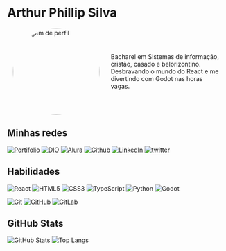 # Arthur Phillip Silva

<div style="display:flex;align-items:center;justify-content:space-around">
<img style="border-radius:50%" src="https://github.com/artphil.png" alt="Imagem de perfil" width="200px">
<p style="width:50%;">
Bacharel em Sistemas de informação, cristão, casado e belorizontino. </br>
Desbravando o mundo do React e me divertindo com Godot nas horas vagas.
</p>
</div>

## Minhas redes

[![Portifolio](https://img.shields.io/badge/Projetos-00C389?style=for-the-badge&logo=htmx&logoColor=FFF)](https://artphil.github.io/)
[![DIO](https://img.shields.io/badge/DIO-00C389?style=for-the-badge&logo=htmx&logoColor=FFF)](https://www.dio.me/users/artphil_dev)
[![Alura](https://img.shields.io/badge/alura-00C389?style=for-the-badge&logo=htmx&logoColor=FFF)](https://cursos.alura.com.br/user/artphil)
[![Github](https://img.shields.io/badge/GitHub-00C389?style=for-the-badge&logo=github&logoColor=FFF)](https://github.com/artphil/)
[![LinkedIn](https://img.shields.io/badge/LinkedIn-00C389?style=for-the-badge&logo=linkedin&logoColor=FFF)](https://www.linkedin.com/in/artphil/)
[![twitter](https://img.shields.io/badge/Twitter-00C389?style=for-the-badge&logo=twitter&logoColor=FFF)](https://twitter.com/artphil7)

## Habilidades

![React](https://img.shields.io/badge/react-000?style=for-the-badge&logo=react)
![HTML5](https://img.shields.io/badge/HTML-000?style=for-the-badge&logo=html5)
![CSS3](https://img.shields.io/badge/CSS-000?style=for-the-badge&logo=css3)
![TypeScript](https://img.shields.io/badge/TypeScript-000?style=for-the-badge&logo=typescript)
![Python](https://img.shields.io/badge/Python-000?style=for-the-badge&logo=python)
![Godot](https://img.shields.io/badge/Godot-000?style=for-the-badge&logo=godot-engine)

[![Git](https://img.shields.io/badge/Git-000?style=for-the-badge&logo=git)](https://git-scm.com/doc)
[![GitHub](https://img.shields.io/badge/GitHub-000?style=for-the-badge&logo=github)](https://docs.github.com/)
[![GitLab](https://img.shields.io/badge/GitLab-000?style=for-the-badge&logo=gitlab)](https://docs.gitlab.com/)

## GitHub Stats

![GitHub Stats](https://github-readme-stats.vercel.app/api?username=artphil&hide_title=true&theme=transparent&bg_color=000&border_color=00C389&show_icons=true&icon_color=00C389&text_color=FFF)
![Top Langs](https://github-readme-stats-git-masterrstaa-rickstaa.vercel.app/api/top-langs/?username=artphil&layout=compact&bg_color=000&border_color=00C389&title_color=00C389&text_color=FFF)

